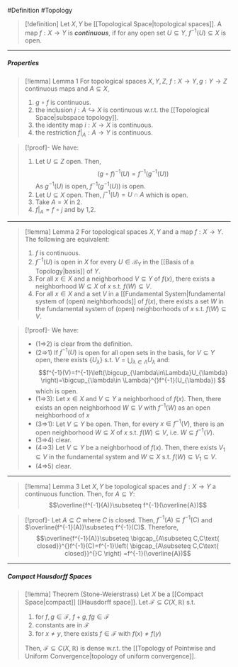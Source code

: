 #Definition #Topology 

> [!definition]
> Let $X,Y$ be [[Topological Space|topological spaces]]. A map $f:X\to Y$ is ***continuous***, if for any open set $U\subseteq Y$, $f^{-1}(U)\subseteq X$ is open.
---
##### Properties
> [!lemma] Lemma 1
> For topological spaces $X,Y,Z$, $f:X\to Y,g:Y\to Z$ continuous maps and $A\subseteq X$, 
> 1. $g\circ f$ is continuous.
> 2. the inclusion $j:A\hookrightarrow X$ is continuous w.r.t. the [[Topological Space|subspace topology]].
> 3. the identity map $i:X\to X$ is continuous.
> 4. the restriction $f|_{A}:A\to Y$ is continuous.

> [!proof]-
> We have: 
> 1. Let $U\subseteq Z$ open. Then, $$(g\circ f)^{-1}(U)=f^{-1}(g^{-1}(U))$$As $g^{-1}(U)$ is open, $f^{-1}(g^{-1}(U))$ is open.
> 2. Let $U\subseteq X$ open. Then, $j^{-1}(U)=U\cap A$ which is open.
> 3. Take $A=X$ in 2.
> 4. $f|_{A}=f\circ j$ and by 1,2.
---
> [!lemma] Lemma 2
> For topological spaces $X,Y$ and a map $f:X\to Y$. The following are equivalent:
> 1. $f$ is continuous.
> 2. $f^{-1}(U)$ is open in $X$ for every $U\in \mathcal{B}_{Y}$ in the [[Basis of a Topology|basis]] of $Y$.
> 3. For all $x\in X$ and a neighborhood $V\subseteq Y$ of $f(x)$, there exists a neighborhood $W\subseteq X$  of $x$ s.t. $f(W)\subseteq V$.
> 4. For all $x\in X$ and a set $V$ in a [[Fundamental System|fundamental system of (open) neighborhoods]] of $f(x)$, there exists a set $W$ in the fundamental system of (open) neighborhoods of $x$ s.t. $f(W)\subseteq V$.

> [!proof]-
> We have: 
> - (1=>2) is clear from the definition. 
> - (2=>1) If $f^{-1}(U)$ is open for all open sets in the basis, for $V\subseteq Y$ open, there exists $\{ U_{\lambda} \}$ s.t. $V=\bigcup_{\lambda\in\Lambda}U_{\lambda}$ and: $$f^{-1}(V)=f^{-1}\left(\bigcup_{\lambda\in\Lambda}U_{\lambda}  \right)=\bigcup_{\lambda\in \Lambda}^{}f^{-1}(U_{\lambda}) $$which is open.
> - (1=>3): Let $x\in X$ and $V\subseteq Y$ a neighborhood of $f(x)$. Then, there exists an open neighborhood $W\subseteq V$ with $f^{-1}(W)$ as an open neighborhood of $x$
> - (3=>1): Let $V\subseteq Y$ be open. Then, for every $x\in f^{-1}(V)$, there is an open neighborhood $W\subseteq X$ of $x$ s.t. $f(W)\subseteq V$, i.e. $W\subseteq f^{-1}(V)$.
> - (3=>4) clear.
> - (4=>3) Let $V\subseteq Y$ be a neighborhood of $f(x)$. Then, there exists $V_{1}\subseteq V$ in the fundamental system and $W\subseteq X$ s.t. $f(W)\subseteq V_{1}\subseteq V$.
> - (4=>5) clear.
---
> [!lemma] Lemma 3
> Let $X,Y$ be topological spaces and $f:X\to Y$ a continuous function. Then, for $A\subseteq Y$: $$\overline{f^{-1}(A)}\subseteq f^{-1}(\overline{A})$$

> [!proof]-
> Let $A\subseteq C$ where $C$ is closed. Then, $f^{-1}(A)\subseteq f^{-1}(C)$ and $\overline{f^{-1}(A)}\subseteq f^{-1}(C)$. Therefore, $$\overline{f^{-1}(A)}\subseteq \bigcap_{A\subseteq C,C\text{ closed}}^{}f^{-1}(C)=f^{-1}\left( \bigcap_{A\subseteq C,C\text{ closed}}^{}C \right) =f^{-1}(\overline{A})$$
---
##### Compact Hausdorff Spaces
> [!lemma] Theorem (Stone-Weierstrass)
> Let $X$ be a [[Compact Space|compact]] [[Hausdorff space]]. Let $\mathcal{F}\subseteq C(X,\mathbb{R})$ s.t. 
> 1. for $f,g\in \mathcal{F}$, $f+g,fg\in \mathcal{F}$
> 2. constants are in $\mathcal{F}$
> 3. for $x\neq y$, there exists $f\in \mathcal{F}$ with $f(x)\neq f(y)$
>    
>  Then, $\mathcal{F}\subseteq C(X,\mathbb{R})$ is dense w.r.t. the [[Topology of Pointwise and Uniform Convergence|topology of uniform convergence]]. 